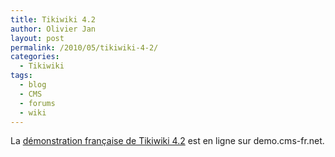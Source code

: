 ```yaml
---
title: Tikiwiki 4.2
author: Olivier Jan
layout: post
permalink: /2010/05/tikiwiki-4-2/
categories:
  - Tikiwiki
tags:
  - blog
  - CMS
  - forums
  - wiki
--- 
```


La [démonstration française de Tikiwiki 4.2][1] est en ligne sur demo.cms-fr.net.

 [1]: /demo/tikiwiki/